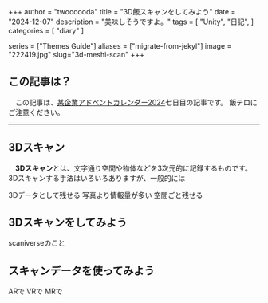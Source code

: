 +++
author = "twoooooda"
title = "3D飯スキャンをしてみよう"
date = "2024-12-07"
description = "美味しそうですよ。"
tags = [
    "Unity",
    "日記",
]
categories = [
    "diary"
]

series = ["Themes Guide"]
aliases = ["migrate-from-jekyl"]
image = "222419.jpg"
slug="3d-meshi-scan"
+++

## この記事は？
　この記事は、[某企業アドベントカレンダー2024](https://adventar.org/calendars/10291)七日目の記事です。
飯テロにご注意ください。
***

## 3Dスキャン
　**3Dスキャン**とは、文字通り空間や物体などを3次元的に記録するものです。3Dスキャンする手法はいろいろありますが、一般的には


3Dデータとして残せる
写真より情報量が多い
空間ごと残せる
## 3Dスキャンをしてみよう
scaniverseのこと
## スキャンデータを使ってみよう
ARで
VRで
MRで